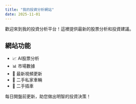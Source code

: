 ```yaml
---
title: "我的投資分析網站"
date: 2025-11-01
---
```


歡迎來到我的投資分析平台！這裡提供最新的股票分析和投資建議。

## 網站功能

- 📈 AI股票分析
- 📊 市場數據  
- 🎥 最新視頻更新
- 🚙 二手私家車輛
- 🚜 二手插車

每日開盤前更新，助您做出明智的投資決策！
